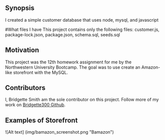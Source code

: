 ## Synopsis

I created a simple customer database that uses node, mysql, and javascript

#What files I have 
This project contains only the following files: customer.js, package-lock.json, package.json, schema.sql, seeds.sql

## Motivation

This project was the 12th homework assignment for me by the Northwestern University Bootcamp. The goal was to use create an Amazon-like storefront with the MySQL.

## Contributors

I, Bridgette Smith am the sole contributor on this project. Follow more of my work on [Bridgette300 Github](https://github.com/Bridgette300).

## Examples of Storefront

![Alt text] (img/bamazon_screenshot.png "Bamazon")